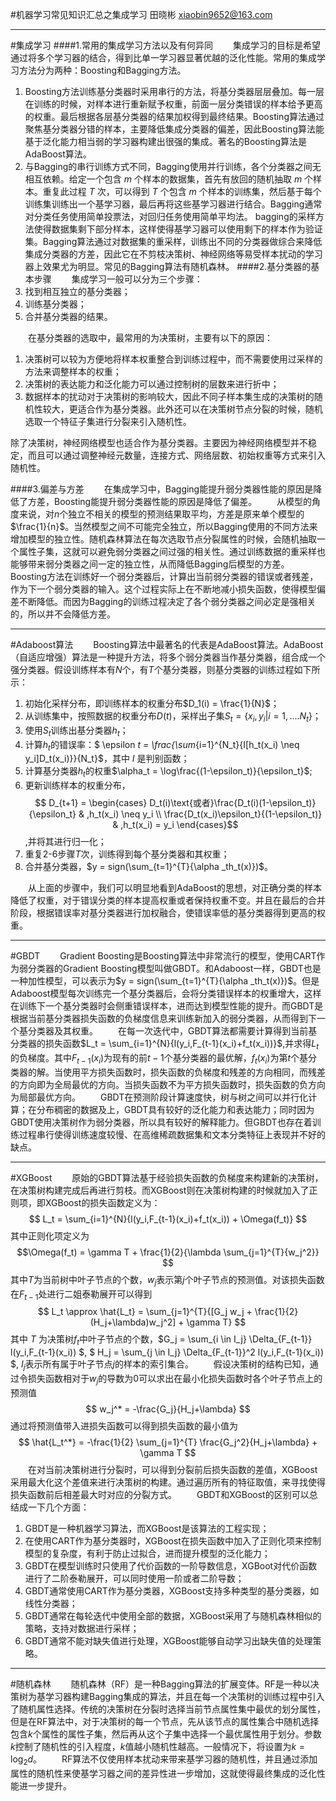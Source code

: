 #机器学习常见知识汇总之集成学习
田晓彬
xiaobin9652@163.com
***
#集成学习
####1.常用的集成学习方法以及有何异同
&emsp;&emsp;集成学习的目标是希望通过将多个学习器的结合，得到比单一学习器显著优越的泛化性能。常用的集成学习方法分为两种：Boosting和Bagging方法。
1. Boosting方法训练基分类器时采用串行的方法，将基分类器层层叠加。每一层在训练的时候，对样本进行重新赋予权重，前面一层分类错误的样本给予更高的权重。最后根据各层基分类器的结果加权得到最终结果。Boosting算法通过聚焦基分类器分错的样本，主要降低集成分类器的偏差，因此Boosting算法能基于泛化能力相当弱的学习器构建出很强的集成。著名的Boosting算法是AdaBoost算法。
2. 与Bagging的串行训练方式不同，Bagging使用并行训练，各个分类器之间无相互依赖。给定一个包含 $m$ 个样本的数据集，首先有放回的随机抽取 $m$ 个样本。重复此过程 $T$ 次，可以得到 $T$ 个包含 $m$ 个样本的训练集，然后基于每个训练集训练出一个基学习器，最后再将这些基学习器进行结合。Bagging通常对分类任务使用简单投票法，对回归任务使用简单平均法。
bagging的采样方法使得数据集剩下部分样本，这样使得基学习器可以使用剩下的样本作为验证集。Bagging算法通过对数据集的重采样，训练出不同的分类器做综合来降低集成分类器的方差，因此它在不剪枝决策树、神经网络等易受样本扰动的学习器上效果尤为明显。常见的Bagging算法有随机森林。
####2.基分类器的基本步骤
&emsp;&emsp;集成学习一般可以分为三个步骤：
1. 找到相互独立的基分类器；
2. 训练基分类器；
3. 合并基分类器的结果。

&emsp;&emsp;在基分类器的选取中，最常用的为决策树，主要有以下的原因：
1. 决策树可以较为方便地将样本权重整合到训练过程中，而不需要使用过采样的方法来调整样本的权重；
2. 决策树的表达能力和泛化能力可以通过控制树的层数来进行折中；
3. 数据样本的扰动对于决策树的影响较大，因此不同子样本集生成的决策树的随机性较大，更适合作为基分类器。此外还可以在决策树节点分裂的时候，随机选取一个特征子集进行分裂来引入随机性。

除了决策树，神经网络模型也适合作为基分类器。主要因为神经网络模型并不稳定，而且可以通过调整神经元数量，连接方式、网络层数、初始权重等方式来引入随机性。

####3.偏差与方差
&emsp;&emsp;在集成学习中，Bagging能提升弱分类器性能的原因是降低了方差，Boosting能提升弱分类器性能的原因是降低了偏差。
&emsp;&emsp;从模型的角度来说，对$n$个独立不相关的模型的预测结果取平均，方差是原来单个模型的$\frac{1}{n}$。当然模型之间不可能完全独立，所以Bagging使用的不同方法来增加模型的独立性。随机森林算法在每次选取节点分裂属性的时候，会随机抽取一个属性子集，这就可以避免弱分类器之间过强的相关性。通过训练数据的重采样也能够带来弱分类器之间一定的独立性，从而降低Bagging后模型的方差。
&emsp;&emsp;Boosting方法在训练好一个弱分类器后，计算出当前弱分类器的错误或者残差，作为下一个弱分类器的输入。这个过程实际上在不断地减小损失函数，使得模型偏差不断降低。而因为Bagging的训练过程决定了各个弱分类器之间必定是强相关的，所以并不会降低方差。
***
#Adaboost算法
&emsp;&emsp;Boosting算法中最著名的代表是AdaBoost算法。AdaBoost（自适应增强）算法是一种提升方法，将多个弱分类器当作基分类器，组合成一个强分类器。假设训练样本有$N$个，有$T$个基分类器，则基分类器的训练过程如下所示：
1. 初始化采样分布，即训练样本的权重分布$D_1(i) = \frac{1}{N}$；
2. 从训练集中，按照数据的权重分布$D(t)$，采样出子集$S_t=\{ x_i,y_i | i = 1,....N_t \}$；
3. 使用$S_t$训练出基分类器$h_t$；
4. 计算$h_t$的错误率：$ \epsilon _t = \frac{\sum_{i=1}^{N_t}{I[h_t(x_i) \neq y_i]D_t(x_i)}}{N_t}$，其中 $I$ 是判别函数；
5. 计算基分类器$h_t$的权重$\alpha_t = \log\frac{(1-\epsilon_t)}{\epsilon_t}$;
6. 更新训练样本的权重分布，$$ D_{t+1} = \begin{cases} D_t(i)\text{或者}\frac{D_t(i)(1-\epsilon_t)}{\epsilon_t} & ,h_t(x_i) \neq y_i \\ \frac{D_t(x_i)\epsilon_t}{(1-\epsilon_t)} & ,h_t(x_i) = y_i \end{cases}$$,并将其进行归一化；
7. 重复2-6步骤$T$次，训练得到每个基分类器和其权重；
8. 合并基分类器，$y = sign(\sum_{t=1}^{T}{\alpha _th_t(x)})$。
   
&emsp;&emsp;从上面的步骤中，我们可以明显地看到AdaBoost的思想，对正确分类的样本降低了权重，对于错误分类的样本提高权重或者保持权重不变。并且在最后的合并阶段，根据错误率对基分类器进行加权融合，使错误率低的基分类器得到更高的权重。
***
#GBDT
&emsp;&emsp;Gradient Boosting是Boosting算法中非常流行的模型，使用CART作为弱分类器的Gradient Boosting模型叫做GBDT。和Adaboost一样，GBDT也是一种加性模型，可以表示为$y = sign(\sum_{t=1}^{T}{\alpha _th_t(x)})$。但是Adaboost模型每次训练完一个基分类器后，会将分类错误样本的权重增大，这样在训练下一个基分类器时会侧重错误样本，进而达到模型性能的提升。而GBDT是根据当前基分类器损失函数的负梯度信息来训练新加入的弱分类器，从而得到下一个基分类器及其权重。
&emsp;&emsp;在每一次迭代中，GBDT算法都需要计算得到当前基分类器的损失函数$L_t = \sum_{i=1}^{N}{l(y_i,F_{t-1}(x_i)+f_t(x_i))}$,并求得$L_t$的负梯度。其中$F_{t-1}(x_i)$为现有的前$t-1$个基分类器的最优解，$f_t(x_i)$为第$t$个基分类器的解。当使用平方损失函数时，损失函数的负梯度和残差的方向相同，而残差的方向即为全局最优的方向。当损失函数不为平方损失函数时，损失函数的负方向为局部最优方向。
&emsp;&emsp;GBDT在预测阶段计算速度快，树与树之间可以并行化计算；在分布稠密的数据及上，GBDT具有较好的泛化能力和表达能力；同时因为GBDT使用决策树作为弱分类器，所以具有较好的解释能力。但GBDT也存在着训练过程串行使得训练速度较慢、在高维稀疏数据集和文本分类特征上表现并不好的缺点。
***
#XGBoost
&emsp;&emsp;原始的GBDT算法基于经验损失函数的负梯度来构建新的决策树，在决策树构建完成后再进行剪枝。而XGBoost则在决策树构建的时候就加入了正则项，即XGBoost的损失函数定义为：$$ L_t = \sum_{i=1}^{N}{l(y_i,F_{t-1}(x_i)+f_t(x_i)) + \Omega(f_t)} $$ 其中正则化项定义为 $$\Omega(f_t) = \gamma T + \frac{1}{2}{\lambda \sum_{j=1}^{T}{w_j^2}} $$ 其中$T$为当前树中叶子节点的个数，$w_j$表示第$j$个叶子节点的预测值。对该损失函数在$F_{t-1}$处进行二姐泰勒展开可以得到$$ L_t \approx \hat{L_t} = \sum_{j=1}^{T}{[G_j w_j + \frac{1}{2} (H_j+\lambda)w_j^2] + \gamma T} $$ 其中 $T$ 为决策树$f_t$中叶子节点的个数，$G_j = \sum_{i \in I_j} \Delta_{F_{t-1}} l(y_i,F_{t-1}(x_i)) $, $ H_j = \sum_{j \in I_j} \Delta_{F_{t-1}}^2 l(y_i,F_{t-1}(x_i)) $, $I_j$表示所有属于叶子节点$j$的样本的索引集合。
&emsp;&emsp;假设决策树的结构已知，通过令损失函数相对于$w_j$的导数为0可以求出在最小化损失函数时各个叶子节点上的预测值 $$ w_j^* = -\frac{G_j}{H_j+\lambda} $$通过将预测值带入进损失函数可以得到损失函数的最小值为 $$ \hat{L_t^*} = -\frac{1}{2} \sum_{j=1}^{T} \frac{G_j^2}{H_j+\lambda} + \gamma T $$
&emsp;&emsp;在对当前决策树进行分裂时，可以得到分裂前后损失函数的差值，XGBoost采用最大化这个差值来进行决策树的构建。通过遍历所有的特征取值，来寻找使得损失函数前后相差最大时对应的分裂方式。
&emsp;&emsp;GBDT和XGBoost的区别可以总结成一下几个方面：
1. GBDT是一种机器学习算法，而XGBoost是该算法的工程实现；
2. 在使用CART作为基分类器时，XGBoost在损失函数中加入了正则化项来控制模型的复杂度，有利于防止过拟合，进而提升模型的泛化能力；
3. GBDT在模型训练时只使用了代价函数的一阶导数信息，XGBoot对代价函数进行了二阶泰勒展开，可以同时使用一阶或者二阶导数；
4. GBDT通常使用CART作为基分类器，XGBoost支持多种类型的基分类器，如线性分类器；
5. GBDT通常在每轮迭代中使用全部的数据，XGBoost采用了与随机森林相似的策略，支持对数据进行采样；
6. GBDT通常不能对缺失值进行处理，XGBoost能够自动学习出缺失值的处理策略。
***
#随机森林
&emsp;&emsp;随机森林（RF）是一种Bagging算法的扩展变体。RF是一种以决策树为基学习器构建Bagging集成的算法，并且在每一个决策树的训练过程中引入了随机属性选择。传统的决策树在分裂时选择当前节点属性集中最优的划分属性，但是在RF算法中，对于决策树的每一个节点，先从该节点的属性集合中随机选择包含$k$个属性的属性子集，然后再从这个子集中选择一个最优属性用于划分。参数$k$控制了随机性的引入程度，$k$值越小随机性越高。一般情况下，将设置为$k = \log_2d$。
&emsp;&emsp;RF算法不仅使用样本扰动来带来基学习器的随机性，并且通过添加属性的随机性来使基学习器之间的差异性进一步增加，这就使得最终集成的泛化性能进一步提升。